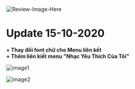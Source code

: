 ![Review-Image-Here](https://raw.githubusercontent.com/panadorado/panadorado.github.io/panadora/image/Review.PNG)

# Update 15-10-2020
**+ Thay đổi font chữ cho Menu liên kết**<br/>
**+ Thêm liên kiết menu "Nhạc Yêu Thích Của Tôi"**

![image1](https://raw.githubusercontent.com/panadorado/panadorado.github.io/master/image/Screenshot%20(11).png)

![image2](https://raw.githubusercontent.com/panadorado/panadorado.github.io/master/image/Screenshot%20(13).png)
